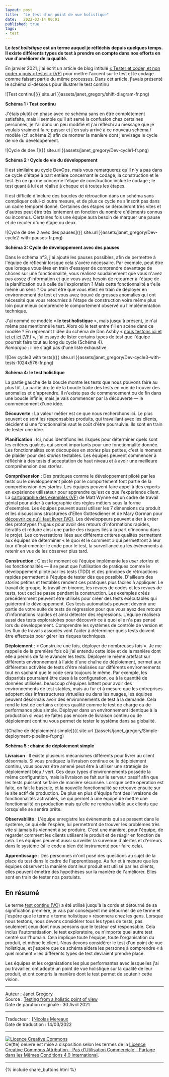 ```yaml
---
layout: post
title:  "Le test d'un point de vue holistique"
date:   2022-03-14 00:01
published: true
tags:
- test
---
```


**Le _test holistique_ est un terme auquel je réfléchis depuis quelques temps. Il existe différents types de test à prendre en compte dans nos efforts en vue d'améliorer de la qualité.**

En janvier 2021, j'ai écrit un article de blog intitulé [« Tester et coder, et non coder « puis » tester » (VF)](http://www.les-traducteurs-agiles.org/2022/03/07/tester-et-coder-et-non-coder-puis-tester.html) pour mettre l'accent sur le test et le codage comme faisant partie du même processus. Dans cet article, j'avais présenté le schéma ci-dessous pour illustrer le test continu

![Test continu]({{ site.url }}assets/janet_gregory/shift-diagram-fr.png)

**Schéma 1 : Test continu**

J'étais plutôt en phase avec ce schéma sans en être complètement satisfaite, mais il semble qu'il ait semé la confusion chez certaines personnes, je l'ai donc un peu modifié et j'ai réfléchi au message que je voulais vraiment faire passer et j'en suis arrivé à ce nouveau schéma / modèle (cf. schéma 2) afin de montrer la manière dont j'envisage le cycle de vie du développement.

![Cycle de dev 1]({{ site.url }}assets/janet_gregory/Dev-cycle1-fr.png)

**Schéma 2 : Cycle de vie du développement**

Il est similaire au cycle DevOps, mais vous remarquerez qu'il n'y a pas dans ce cycle d'étape à part entière concernant le codage, la construction et le test. En ce qui me concerne l'étape de construction inclue le codage ; le test quant à lui est réalisé à chaque et à toutes les étapes.

Il est difficile d'inclure des boucles de rétroaction dans un schéma sans compliquer celui-ci outre mesure, et de plus ce cycle ne s'inscrit pas dans un cadre temporel donné. Certaines des étapes se dérouleront très vites et d'autres peut être très lentement en fonction du nombre d'éléments connus ou inconnus. Certaines fois une équipe aura besoin de marquer une pause et de reculer d'une étape ou deux.

![Cycle de dev 2 avec des pauses]({{ site.url }}assets/janet_gregory/Dev-cycle2-with-pauses-fr.png)

**Schéma 3: Cycle de développement avec des pauses**

Dans le schéma n°3, j'ai ajouté les pauses possibles, afin de permettre à l'équipe de réfléchir lorsque cela s'avère nécessaire. Par exemple, peut être que lorsque vous êtes en train d'essayer de comprendre davantage de choses sur une fonctionnalité, vous réalisez soudainement que vous n'avez pas assez d'information et que vous avez besoin de retourner à l'étape de la planification ou à celle de l'exploration ? Mais cette fonctionnalité a t'elle même un sens ? Ou peut être que vous étiez en train de déployer en environnement de test et vous avez trouvé de grosses anomalies qui ont nécessité que vous retourniez à l'étape de construction voire même plus loin pour mieux comprendre le comportement observé ou l'implémentation technique.

J'ai nommé ce modèle « **le test holistique** », mais jusqu'à présent, je n'ai même pas mentionné le test. Alors où le test entre t'il en scène dans ce modèle ? En reprenant l'idée du schéma de Dan Ashby « [nous testons ici et ici et ici (VF)](http://www.les-traducteurs-agiles.org/2018/07/08/les-tests-continus-dans-devops.html) », j'ai essayé de lister certains types de test que l'équipe pourrait faire tout au long du cycle (Schéma 4).  
_Remarque_ : il ne s'agit pas d'une liste exhaustive

![Dev cycle3 with tests]({{ site.url }}assets/janet_gregory/Dev-cycle3-with-tests-1024x576-fr.png)

**Schéma 4: le test holistique**

La partie gauche de la boucle montre les tests que nous pouvons faire au plus tôt. La partie droite de la boucle traite des tests en vue de trouver des anomalies et d'apprendre. Il n'existe pas de commencement ou de fin dans une boucle infinie, mais je vais commencer par la découverte — le commencement d'une idée.

**Découverte** : La valeur métier est ce que nous recherchons ici. Le plus souvent ce sont les responsables produits, qui travaillant avec les clients, décident si une fonctionnalité vaut le coût d'être poursuivie. Ils sont en train de tester une idée.

**Planification** : Ici, nous identifions les risques pour déterminer quels sont les critères qualités qui seront importants pour une fonctionnalité donnée. Les fonctionnalités sont découpées en _stories_ plus petites, c'est le moment de plaider pour des _stories_ testables. Les équipes peuvent commencer à réfléchir à des tests d'acceptation de haut niveau et à avoir une meilleure compréhension des _stories_.

**Compréhension** : Des pratiques comme le développement piloté par les tests ou le développement piloté par le comportement font partie de la compréhension des _stories_. Les équipes peuvent faire appel à des experts en expérience utilisateur pour apprendre qu'est ce que l'expérience client. La [cartographie des exemples (VF)](http://www.les-traducteurs-agiles.org/2017/03/21/presentation-cartographie-des-exemples.html) de Matt Wynne est un cadre de travail génial pour aider à cartographie des règles métiers sous la forme d'exemples. Les équipes peuvent aussi utiliser les 7 dimensions du produit et les discussions structurées d'Ellen Gottesdiener et de Mary Gorman pour [découvrir ce qu'il faut livrer (VO)](https://www.discovertodeliver.com/). Les développeurs peuvent aider à créer des prototypes frugaux pour avoir des retours d'informations rapides, itératifs et réduire ainsi une partie des risques liés à la part d'inconnu dans le projet. Les conversations liées aux différents critères qualités permettent aux équipes de déterminer « le quoi et le comment » qui permettront à leur tour d'instrumenter le code pour le test, la surveillance ou les événements à retenir en vue de les observer plus tard.

**Construction** : C'est le moment où l'équipe implémente les _user stories_ et les fonctionnalités — il se peut que l'utilisation de pratiques comme le développement piloté par les tests (TDD) et des principes de rétroactions rapides permettent à l'équipe de tester dès que possible. D'ailleurs des _stories_ petites et testables rendent ces pratiques plus faciles à appliquer. Le travail de groupe, le travail en binome, les revues de codes et les revues de tests, tout ceci se passe pendant la construction. Les exemples créés précédemment peuvent être utilisés pour créer des tests exécutables qui guideront le développement. Ces tests automatisés peuvent devenir une partie de votre suite de tests de régression pour que vous ayez des retours d'informations rapides et ainsi détecter des régressions. L'équipe réalisera aussi des tests exploratoires pour découvrir ce à quoi elle n'a pas pensé lors du développement. Comprendre les systèmes de contrôle de version et les flux de travails associés vont l'aider à déterminer quels tests doivent être effectués pour gérer les risques techniques.

**Déploiement** : « Construire une fois, déployer de nombreuses fois ». Je me rappelle de la première fois où j'ai entendu cette idée et de la manière dont elle a permis de faire avancer les tests. Déployer le même artefact sur différents environnement à l'aide d'une chaîne de déploiement, permet aux différentes activités de tests d'être réalisées sur différents environnements tout en sachant que le code sera toujours le même. Par exemple, les disparités pourraient être dues à la configuration, ou à la quantité de données utilisées. beaucoup d'équipes luttent pour avoir des environnements de test stables, mais au fur et à mesure que les entreprises adoptent des infrastructures virtuelles ou dans les nuages, les équipes peuvent désormais avoir des environnements de test à la demande. Cela rend le test de certains critères qualité comme le test de charge ou de performance plus simple. Déployer dans un environnement identique à la production si vous ne faites pas encore de livraison continu ou de déploiement continu vous permet de tester le système dans sa globalité.

![Chaîne de déploiement simple]({{ site.url }}assets/janet_gregory/Simple-deployment-pipeline-fr.png)

**Schéma 5 : chaîne de déploiement simple**

**Livraison** : Il existe plusieurs mécanismes différents pour livrer au client désormais. Si vous pratiquez la livraison continue ou le déploiement continu, vous pouvez être amené peut être à utiliser une stratégie de déploiement bleu / vert. Ces deux types d'environnements possède la même configuration, mais la livraison se fait sur le serveur passif afin que les tests puissent se faire de manière sécurisée. Lorsque cette opération est faite, on fait la bascule, et la nouvelle fonctionnalité se retrouve ensuite sur le site actif de production. De plus en plus d'équipe font des livraisons de fonctionnalités activables, ce qui permet à une équipe de mettre une fonctionnalité en production mais qu'elle ne rendra visible aux clients que lorsqu'elle se sentira prête.

**Observabilité** : L'équipe enregistre les évènements qui se passent dans le système, ce qui elle l'espère, lui permettront de trouver les problèmes très vite si jamais ils viennent à se produire. C'est une manière, pour l'équipe, de regarder comment les clients utilisent le produit et de réagir en fonction de cela. Les équipes peuvent aussi surveiller la survenue d'alertes et d'erreurs dans le système (si le code a bien été instrumenté pour faire cela).

**Apprentissage** : Des personnes m'ont posé des questions au sujet de la place du test dans le cadre de l'apprentissage. Au fur et à mesure que les équipes observent la manière dont leur produit est utilisé par les clients, elles peuvent émettre des hypothèses sur la manière de l'améliorer. Elles sont en train de tester nos postulats.

## En résumé

Le terme [test continu (VO)](https://www.mabl.com/blog/what-does-continuous-testing-actually-mean) a été utilisé jusqu'à la corde et détourné de sa signification première, je vais par conséquent me détourner de ce terme et j'espère que le terme « terme holistique » résonnera chez les gens. Lorsque nous testons, nous devons considérer tous les types de tests, pas seulement ceux dont nous pensons que le testeur est responsable. Cela inclus l'automatisation, le test exploratoire, ou n'importe quel autre test centré sur l'humain. Cela implique toute l'équipe, toute l'organisation du produit, et même le client. Nous devons considérer le test d'un point de vue holistique, et j'espère que ce schéma aidera les personne à comprendre « à quel moment » les différents types de test devraient prendre place.

Les équipes et les organisations les plus performantes avec lesquelles j'ai pu travailler, ont adopté un point de vue holistique sur la qualité de leur produit, et ont compris la manière dont le test permet de soutenir cette vision.

---
Auteur : [Janet Gregory](https://janetgregory.ca/about/)  
Source : [Testing from a holistic point of view](https://janetgregory.ca/testing-from-a-holistic-point-of-view/)  
Date de parution originale : 30 Avril 2021  

---
Traducteur : [[Nicolas Mereaux](http://www.les-traducteurs-agiles.org/traducteurs/)  
Date de traduction : 14/03/2022  

---

<a rel="license" href="http://creativecommons.org/licenses/by-nc-sa/4.0/"><img alt="Licence Creative Commons" style="border-width:0" src="http://i.creativecommons.org/l/by-nc-sa/4.0/88x31.png" /></a><br />Ce(tte) oeuvre est mise à disposition selon les termes de la <a rel="license" href="http://creativecommons.org/licenses/by-nc-sa/4.0/">Licence Creative Commons Attribution - Pas d'Utilisation Commerciale - Partage dans les Mêmes Conditions 4.0 International</a>.

---

{% include share_buttons.html %}
